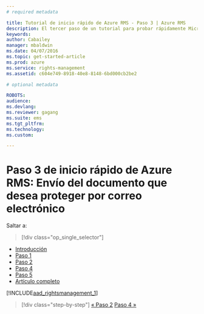 ```yaml
---
# required metadata

title: Tutorial de inicio rápido de Azure RMS - Paso 3 | Azure RMS
description: El tercer paso de un tutorial para probar rápidamente Microsoft Azure Rights Management para su organización en solo 5 pasos que deberían tomarle menos de 15 minutos.
keywords:
author: Cabailey
manager: mbaldwin
ms.date: 04/07/2016
ms.topic: get-started-article
ms.prod: azure
ms.service: rights-management
ms.assetid: c604e749-8918-40e8-8148-6bd000cb2be2

# optional metadata

ROBOTS: 
audience:
ms.devlang:
ms.reviewer: gagang
ms.suite: ems
ms.tgt_pltfrm:
ms.technology:
ms.custom:

---
```



# Paso 3 de inicio rápido de Azure RMS: Envío del documento que desea proteger por correo electrónico

Saltar a: 
> [!div class="op_single_selector"]
- [Introducción](rms-quickstart-intro.md)
- [Paso 1](tutorial-step1.md)
- [Paso 2](tutorial-step2.md)
- [Paso 4](tutorial-step4.md)
- [Paso 5](tutorial-step5.md)
- [Artículo completo](rms-quickstart.md)

[!INCLUDE[aad_rightsmanagement_1](../includes/tutorial-step3-include.md)] 

>[!div class="step-by-step"]
[« Paso 2](tutorial-step2.md)
[Paso 4 »](tutorial-step4.md)

<!--HONumber=Apr16_HO3-->


